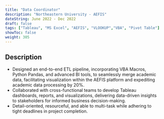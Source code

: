 ```yaml
---
title: "Data Coordinator"
description: "Northeastern University - AEFIS"
dateString: June 2022 - Dec 2022
draft: false
tags: ["Tableau", "MS Excel", "AEFIS", "VLOOKUP","VBA", "Pivot Table"]
showToc: false
weight: 305
--- 
```

## Description

- Designed an end-to-end ETL pipeline, incorporating VBA Macros, Python Pandas, and advanced BI tools, to seamlessly merge academic data, facilitating visualization within the AEFIS platform and expediting academic data processing by 20%.
- Collaborated with cross-functional teams to develop Tableau dashboards, reports, and visualizations, delivering data-driven insights to stakeholders for informed business decision-making.
- Detail-oriented, resourceful, and able to multi-task while adhering to tight deadlines in project completion.
